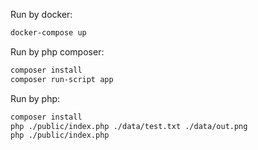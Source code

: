
Run by docker:
```bash
docker-compose up
```

Run by php composer:
```bash
composer install
composer run-script app
```

Run by php:
```bash
composer install
php ./public/index.php ./data/test.txt ./data/out.png
php ./public/index.php
```